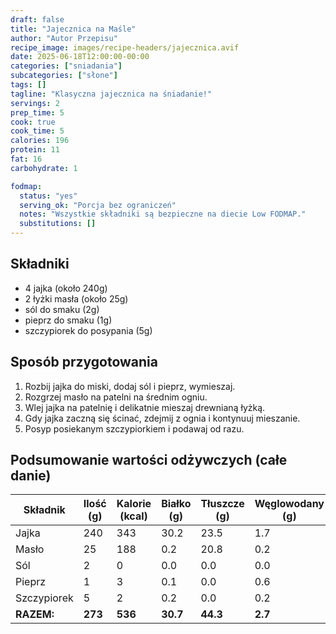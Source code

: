 ```yaml
---
draft: false
title: "Jajecznica na Maśle"
author: "Autor Przepisu"
recipe_image: images/recipe-headers/jajecznica.avif
date: 2025-06-18T12:00:00-00:00
categories: ["sniadania"]
subcategories: ["słone"]
tags: []
tagline: "Klasyczna jajecznica na śniadanie!"
servings: 2
prep_time: 5
cook: true
cook_time: 5
calories: 196
protein: 11
fat: 16
carbohydrate: 1

fodmap:
  status: "yes"
  serving_ok: "Porcja bez ograniczeń"
  notes: "Wszystkie składniki są bezpieczne na diecie Low FODMAP."
  substitutions: []
---
```


## Składniki
- 4 jajka (około 240g)
- 2 łyżki masła (około 25g)
- sól do smaku (2g)
- pieprz do smaku (1g)
- szczypiorek do posypania (5g)

## Sposób przygotowania
1. Rozbij jajka do miski, dodaj sól i pieprz, wymieszaj.
2. Rozgrzej masło na patelni na średnim ogniu.
3. Wlej jajka na patelnię i delikatnie mieszaj drewnianą łyżką.
4. Gdy jajka zaczną się ścinać, zdejmij z ognia i kontynuuj mieszanie.
5. Posyp posiekanym szczypiorkiem i podawaj od razu.

## Podsumowanie wartości odżywczych (całe danie)

| Składnik         | Ilość (g) | Kalorie (kcal) | Białko (g) | Tłuszcze (g) | Węglowodany (g) |
|------------------|-----------|---------------|------------|--------------|-----------------|
| Jajka            | 240       | 343           | 30.2       | 23.5         | 1.7             |
| Masło            | 25        | 188           | 0.2        | 20.8         | 0.2             |
| Sól              | 2         | 0             | 0.0        | 0.0          | 0.0             |
| Pieprz           | 1         | 3             | 0.1        | 0.0          | 0.6             |
| Szczypiorek      | 5         | 2             | 0.2        | 0.0          | 0.2             |
| **RAZEM:**       | **273**   | **536**       | **30.7**   | **44.3**     | **2.7**         |

